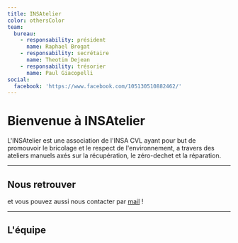 ```yaml
---
title: INSAtelier
color: othersColor
team:
  bureau:
    - responsability: président
      name: Raphael Brogat
    - responsability: secrétaire
      name: Theotim Dejean
    - responsability: trésorier
      name: Paul Giacopelli
social:
  facebook: 'https://www.facebook.com/105130510882462/'
---
```


# Bienvenue à INSAtelier

L'INSAtelier est une association de l'INSA CVL ayant pour but de promouvoir le
bricolage et le respect de l'environnement, a travers des ateliers manuels axés
sur la récupération, le zéro-dechet et la réparation.

---

## Nous retrouver

<campus-social :social="social" :color="color"></campus-social>

et vous pouvez aussi nous contacter par [mail](mailto:insatelier@insa-cvl.fr) !

---

## L'équipe

<campus-team :team="team" :color="color"></campus-team>
